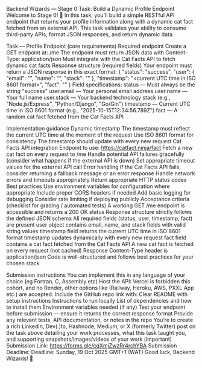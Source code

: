 Backend Wizards — Stage 0 Task: Build a Dynamic Profile Endpoint
Welcome to Stage 0! :dart:
In this task, you'll build a simple RESTful API endpoint that returns your profile information along with a dynamic cat fact fetched from an external API. This task validates your ability to consume third-party APIs, format JSON responses, and return dynamic data.

Task — Profile Endpoint (core requirements)
Required endpoint
Create a GET endpoint at: /me
The endpoint must return JSON data with Content-Type: application/json
Must integrate with the Cat Facts API to fetch dynamic cat facts
Response structure (required fields)
Your endpoint must return a JSON response in this exact format:
{
  "status": "success",
  "user": {
    "email": "<your email>",
    "name": "<your full name>",
    "stack": "<your backend stack>"
  },
  "timestamp": "<current UTC time in ISO 8601 format>",
  "fact": "<random cat fact from Cat Facts API>"
}
Field specifications:
status — Must always be the string "success"
user.email — Your personal email address
user.name — Your full name
user.stack — Your backend technology stack (e.g., "Node.js/Express", "Python/Django", "Go/Gin")
timestamp — Current UTC time in ISO 8601 format (e.g., "2025-10-15T12:34:56.789Z")
fact — A random cat fact fetched from the Cat Facts API

Implementation guidance
Dynamic timestamp
The timestamp must reflect the current UTC time at the moment of the request
Use ISO 8601 format for consistency
The timestamp should update with every new request
Cat Facts API integration
Endpoint to use: https://catfact.ninja/fact
Fetch a new cat fact on every request to /me
Handle potential API failures gracefully (consider what happens if the external API is down)
Set appropriate timeout values for the external API call
Error handling
If the Cat Facts API fails, consider returning a fallback message or an error response
Handle network errors and timeouts appropriately
Return appropriate HTTP status codes
Best practices
Use environment variables for configuration where appropriate
Include proper CORS headers if needed
Add basic logging for debugging
Consider rate limiting if deploying publicly
Acceptance criteria (checklist for grading / automated tests)
A working GET /me endpoint is accessible and returns a 200 OK status
Response structure strictly follows the defined JSON schema
All required fields (status, user, timestamp, fact) are present
user object contains email, name, and stack fields with valid string values
timestamp field returns the current UTC time in ISO 8601 format
timestamp updates dynamically with every new request
fact field contains a cat fact fetched from the Cat Facts API
A new cat fact is fetched on every request (not cached)
Response Content-Type header is application/json
Code is well-structured and follows best practices for your chosen stack

Submission instructions
You can implement this in any language of your choice (eg Fortran, C, Assembly etc)
Host the API: Vercel is forbidden this cohort, and no Render, other options like (Railway, Heroku, AWS, PXXL App etc.) are accepted.
Include the GitHub repo link with:
Clear README with setup instructions
Instructions to run locally
List of dependencies and how to install them
Environment variables needed (if any)
Test your endpoint before submission — ensure it returns the correct response format
Provide any relevant tests, API documentation, or notes in the repo
You’re to create a rich LinkedIn, Dev(.)to, Hashnode, Medium, or X (formerly Twitter) post on the task above detailing your work processes, what this task taught you, and supporting snapshots/images/videos of your work (important)
Submission Link: https://forms.gle/cqXmjZwzRr4rchYBA
Submission Deadline: Deadline: Sunday, 19 Oct 2025 GMT+1 (WAT)
Good luck, Backend Wizards! :rocket: